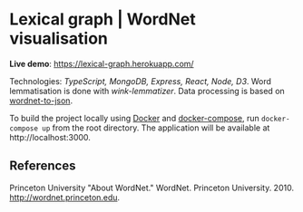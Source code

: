 # Lexical graph | WordNet visualisation

**Live demo**: https://lexical-graph.herokuapp.com/

Technologies: *TypeScript, MongoDB, Express, React, Node, D3*.
Word lemmatisation is done with *wink-lemmatizer*.
Data processing is based on [wordnet-to-json](https://github.com/fluhus/wordnet-to-json).

To build the project locally using [Docker](https://www.docker.com) and [docker-compose](https://docs.docker.com/compose/install),
run `docker-compose up` from the root directory.
The application will be available at http://localhost:3000.

## References
Princeton University "About WordNet." WordNet. Princeton University. 2010. http://wordnet.princeton.edu.

